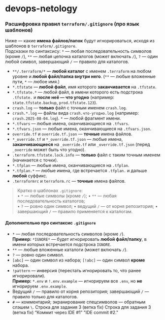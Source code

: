 # devops-netology
### Расшифровка правил `terraform/.gitignore` (про язык шаблонов)
Ниже — какие **имена файлов/папок** будут игнорироваться, исходя из шаблонов в `terraform/.gitignore`.  
Подсказки по синтаксису: `*` — любая последовательность символов (кроме `/`), `**` — любая цепочка каталогов (может включать `/`), `?` — один любой символ, завершающий `/` — правило для каталогов.

- `**/.terraform/*` — **любой каталог** с именем `.terraform` на любом уровне и **любой файл/папка внутри него**. (`**` — любые вложенные пути, `*` — любое имя.)
- `*.tfstate` — **любой файл**, имя которого **заканчивается** на `.tfstate`.
- `*.tfstate.*` — любой файл, в имени которого есть подстрока `.tfstate.` и **после неё — что угодно** (например: `state.tfstate.backup`, `prod.tfstate.123`).
- `crash.log` — **только** файл с точным именем `crash.log`.
- `crash.*.log` — файлы вида `crash.что-угодно.log` (например: `crash.2025-08-04.log`). `*` — любой фрагмент имени.
- `*.tfvars` — любые имена, оканчивающиеся на `.tfvars`.
- `*.tfvars.json` — любые имена, оканчивающиеся на `.tfvars.json`.
- `override.tf` и `override.tf.json` — **точные** имена файлов.
- `*_override.tf` и `*_override.tf.json` — любые имена, **заканчивающиеся** на `_override.tf` или `_override.tf.json` (перед `_override` может быть что угодно).
- `.terraform.tfstate.lock.info` — **только** файл с таким точным именем (начинается с точки).
- `*.tfplan` — любые имена, оканчивающиеся на `.tfplan`.
- `*.tfplan.*` — любые имена, где встречается `.tfplan.` и дальше **любой** суффикс.
- `.terraformrc` и `terraform.rc` — **точные** имена файлов.

> Кратко о шаблонах `.gitignore`:  
> • `*` — любые символы (кроме `/`); • `**` — любая последовательность каталогов;  
> • `?` — ровно один символ; • ведущий `/` — от корня репозитория; • завершающий `/` — правило применяется к каталогам.
#### Дополнительно про синтаксис `.gitignore`
- `*` — любая последовательность символов (кроме `/`).  
  **Пример:** `*IGNORE*` — будет игнорировать **любой файл/папку**, в имени которых встречается подстрока `IGNORE`.
- `**` — любые вложенные каталоги (может включать `/`).
- `?` — ровно один символ.
- `[abc]` — один символ из набора; `[!abc]` — один символ **кроме** набора.
- `!pattern` — инверсия (перестать игнорировать то, что ранее игнорировали).  
  **Пример:** `*.env` и `!.env.example` — игнорируем все `.env`, но **не** игнорируем `.env.example`.
- Ведущий `/` — правило от корня репозитория; завершающий `/` — правило только для каталогов.
- `#` — комментарий; экранирование спецсимволов — обратным слэшем `\`.
Строка для задания 3 (ветка fix)
Строка для задания 3 (ветка fix)
“Коммит через IDE #1”
"IDE commit #2."